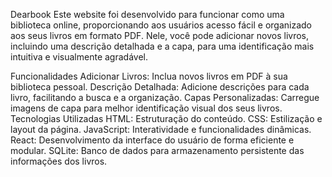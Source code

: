Dearbook
Este website foi desenvolvido para funcionar como uma biblioteca online, proporcionando aos usuários acesso fácil e organizado aos seus livros em formato PDF. Nele, você pode adicionar novos livros, incluindo uma descrição detalhada e a capa, para uma identificação mais intuitiva e visualmente agradável.

Funcionalidades
Adicionar Livros: Inclua novos livros em PDF à sua biblioteca pessoal.
Descrição Detalhada: Adicione descrições para cada livro, facilitando a busca e a organização.
Capas Personalizadas: Carregue imagens de capa para melhor identificação visual dos seus livros.
Tecnologias Utilizadas
HTML: Estruturação do conteúdo.
CSS: Estilização e layout da página.
JavaScript: Interatividade e funcionalidades dinâmicas.
React: Desenvolvimento da interface do usuário de forma eficiente e modular.
SQLite: Banco de dados para armazenamento persistente das informações dos livros.

